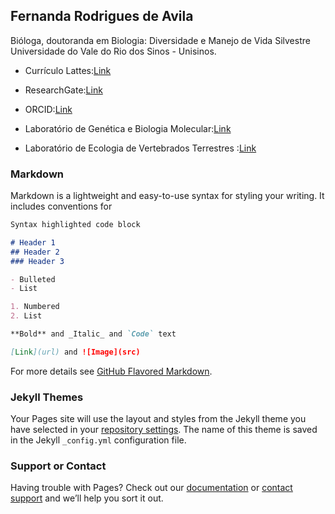 ## Fernanda Rodrigues de Avila

Bióloga, doutoranda em Biologia: Diversidade e Manejo de Vida Silvestre Universidade do Vale do Rio dos Sinos - Unisinos.

- Currículo Lattes:[Link](http://buscatextual.cnpq.br/buscatextual/visualizacv.do?id=K4869341A1)
- ResearchGate:[Link](https://www.researchgate.net/profile/Fernanda_Rodrigues_De_Avila)
- ORCID:[Link](https://orcid.org/0000-0002-1572-2722)


- Laboratório de Genética e Biologia Molecular:[Link](https://evoecogenecons.wixsite.com/labbiomol/membros) 
- Laboratório de Ecologia de Vertebrados Terrestres :[Link](https://herpetologiaunisin.wixsite.com/levert/doutorandos) 





### Markdown

Markdown is a lightweight and easy-to-use syntax for styling your writing. It includes conventions for

```markdown
Syntax highlighted code block

# Header 1
## Header 2
### Header 3

- Bulleted
- List

1. Numbered
2. List

**Bold** and _Italic_ and `Code` text

[Link](url) and ![Image](src)
```

For more details see [GitHub Flavored Markdown](https://guides.github.com/features/mastering-markdown/).

### Jekyll Themes

Your Pages site will use the layout and styles from the Jekyll theme you have selected in your [repository settings](https://github.com/avilaf/avilaf.github.io/settings). The name of this theme is saved in the Jekyll `_config.yml` configuration file.

### Support or Contact

Having trouble with Pages? Check out our [documentation](https://help.github.com/categories/github-pages-basics/) or [contact support](https://github.com/contact) and we’ll help you sort it out.
